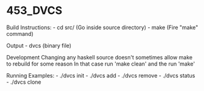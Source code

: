 # 453_DVCS

Build Instructions:
        - cd src/ (Go inside source directory)
        - make (Fire "make" command)

Output
        - dvcs (binary file)

Development
        Changing any haskell source doesn't sometimes allow make to rebuild for some reason
        In that case run 'make clean' and the run 'make' 

Running Examples:
        - ./dvcs init
        - ./dvcs add <file1>
        - ./dvcs remove <file1> <file2>
        - ./dvcs status
        - ./dvcs clone <path>
